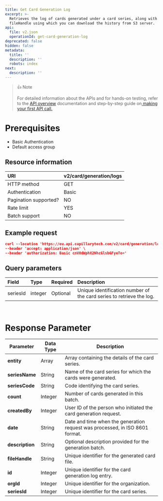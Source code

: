 ```yaml
---
title: Get Card Generation Log
excerpt: >-
  Retrieves the log of cards generated under a card series, along with the
  fileHandle using which you can download the history from S3 server.
api:
  file: v2.json
  operationId: get-card-generation-log
deprecated: false
hidden: false
metadata:
  title: ''
  description: ''
  robots: index
next:
  description: ''
---
```

> 👍 Note
>
> For detailed information about the APIs and for hands-on testing, refer to the [API overview](https://docs.capillarytech.com/reference/apioverview) documentation and step-by-step guide on[ making your first API call.](https://docs.capillarytech.com/reference/make-your-first-api-call)

# Prerequisites

*   Basic Authentication
*   Default access group

## Resource information

| URI                   | v2/card/generation/logs |
| :-------------------- | :---------------------- |
| HTTP method           | GET                     |
| Authentication        | Basic                   |
| Pagination supported? | NO                      |
| Rate limit            | YES                     |
| Batch support         | NO                      |

## Example request

```json Sample request
curl --location 'https://eu.api.capillarytech.com/v2/card/generation/logs?format=json&seriesId=169' \
--header 'accept: application/json' \
--header 'authorization: Basic cnV0dWphX2NhcGlsbGFyeTo='
```

## Query parameters

| Field    | Type    | Required | Description                                                          |
| :------- | :------ | :------- | :------------------------------------------------------------------- |
| seriesId | integer | Optional | Unique identification number of the card series to retrieve the log. |

<br />

# Response Parameter

| Parameter       | Data Type | Description                                                                  |
| --------------- | --------- | ---------------------------------------------------------------------------- |
| **entity**      | Array     | Array containing the details of the card series.                             |
| **seriesName**  | String    | Name of the card series for which the cards were generated.                  |
| **seriesCode**  | String    | Code identifying the card series.                                            |
| **count**       | Integer   | Number of cards generated in this batch.                                     |
| **createdBy**   | Integer   | User ID of the person who initiated the card generation request.             |
| **date**        | String    | Date and time when the generation request was processed, in ISO 8601 format. |
| **description** | String    | Optional description provided for the generation batch.                      |
| **fileHandle**  | String    | Unique identifier for the generated card file.                               |
| **id**          | Integer   | Unique identifier for the card generation log entry.                         |
| **orgId**       | Integer   | Unique identifier for the organization.                                      |
| **seriesId**    | Integer   | Unique identifier for the card series.                                       |